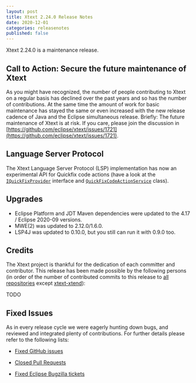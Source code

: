 ```yaml
---
layout: post
title: Xtext 2.24.0 Release Notes
date: 2020-12-01
categories: releasenotes
published: false
---
```


Xtext 2.24.0 is a maintenance release.

## Call to Action: Secure the future maintenance of Xtext

As you might have recognized, the number of people contributing to Xtext on a regular basis has declined over the past years and so has the number of contributions. At the same time the amount of work for basic maintenance has stayed the same or even increased with the new release cadence of Java and the Eclipse simultaneous release. Briefly: The future maintenance of Xtext is at risk. If you care, please join the discussion in [https://github.com/eclipse/xtext/issues/1721](https://github.com/eclipse/xtext/issues/1721).


## Language Server Protocol

The Xtext Language Server Protocol (LSP) implementation has now an experimental API for Quickfix code actions (have a look at the [`IQuickFixProvider`](https://github.com/eclipse/xtext-core/blob/master/org.eclipse.xtext.ide/src/org/eclipse/xtext/ide/editor/quickfix/IQuickFixProvider.java) interface and [`QuickFixCodeActionService`](https://github.com/eclipse/xtext-core/blob/master/org.eclipse.xtext.ide/src/org/eclipse/xtext/ide/server/codeActions/QuickFixCodeActionService.java) class).

## Upgrades

* Eclipse Platform and JDT Maven dependencies were updated to the 4.17 / Eclipse 2020-09 versions.
* MWE(2) was updated to 2.12.0/1.6.0.
* LSP4J was updated to 0.10.0, but you still can run it with 0.9.0 too.

## Credits

The Xtext project is thankful for the dedication of each committer and contributor. This release has been made possible by the following persons (in order of the number of contributed commits to this release to [all repositories](https://github.com/eclipse/xtext#repositories) except [xtext-xtend](https://github.com/eclipse/xtext-xtend)):

TODO

## Fixed Issues

As in every release cycle we were eagerly hunting down bugs, and reviewed and integrated plenty of contributions. For further details please refer to the following lists:

* [Fixed GitHub issues](https://github.com/search?utf8=%E2%9C%93&q=is%3Aissue+milestone%3ARelease_2.24+is%3Aclosed+repo%3Aeclipse%2Fxtext+repo%3Aeclipse%2Fxtext-core+repo%3Aeclipse%2Fxtext-lib+repo%3Aeclipse%2Fxtext-extras+repo%3Aeclipse%2Fxtext-eclipse+repo%3Aeclipse%2Fxtext-idea+repo%3Aeclipse%2Fxtext-web+repo%3Aeclipse%2Fxtext-maven+repo%3Aeclipse%2Fxtext-xtend&type=Issues&ref=searchresults)

* [Closed Pull Requests](https://github.com/search?utf8=%E2%9C%93&q=is%3Apr+milestone%3ARelease_2.24+is%3Aclosed+repo%3Aeclipse%2Fxtext+repo%3Aeclipse%2Fxtext-core+repo%3Aeclipse%2Fxtext-lib+repo%3Aeclipse%2Fxtext-extras+repo%3Aeclipse%2Fxtext-eclipse+repo%3Aeclipse%2Fxtext-idea+repo%3Aeclipse%2Fxtext-web+repo%3Aeclipse%2Fxtext-maven+repo%3Aeclipse%2Fxtext-xtend&type=Issues&ref=searchresults)

* [Fixed Eclipse Bugzilla tickets](https://bugs.eclipse.org/bugs/buglist.cgi?bug_status=RESOLVED&bug_status=VERIFIED&bug_status=CLOSED&classification=Modeling&classification=Tools&columnlist=product%2Ccomponent%2Cassigned_to%2Cbug_status%2Cresolution%2Cshort_desc%2Cchangeddate%2Ckeywords&f0=OP&f1=OP&f3=CP&f4=CP&known_name=Xtext%202.24&list_id=16618269&product=TMF&product=Xtend&query_based_on=Xtext%202.24&query_format=advanced&status_whiteboard=v2.24&status_whiteboard_type=allwordssubstr)
